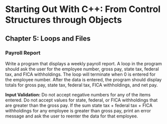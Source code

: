 # Starting Out With C++: From Control Structures through Objects

## Chapter 5: Loops and Files

### Payroll Report
Write a program that displays a weekly payroll report. A loop in the program should ask the 
user for the employee number, gross pay, state tax, federal tax, and FICA withholdings. The 
loop will terminate when 0 is entered for the employee number. After the data is entered, the 
program should display totals for gross pay, state tax, federal tax, FICA withholdings, and net 
pay.

**Input Validation:** Do not accept negative numbers for any of the items entered. Do not 
accept values for state, federal, or FICA withholdings that are greater than the gross pay. If the 
sum state tax + federal tax + FICA withholdings for any employee is greater than gross pay, print 
an error message and ask the user to reenter the data for that employee.
